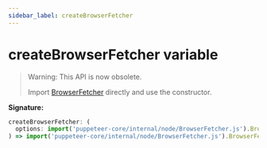 ```yaml
---
sidebar_label: createBrowserFetcher
---
```


# createBrowserFetcher variable

> Warning: This API is now obsolete.
>
> Import [BrowserFetcher](./puppeteer.browserfetcher.md) directly and use the
> constructor.

**Signature:**

```typescript
createBrowserFetcher: (
  options: import('puppeteer-core/internal/node/BrowserFetcher.js').BrowserFetcherOptions
) => import('puppeteer-core/internal/node/BrowserFetcher.js').BrowserFetcher;
```
